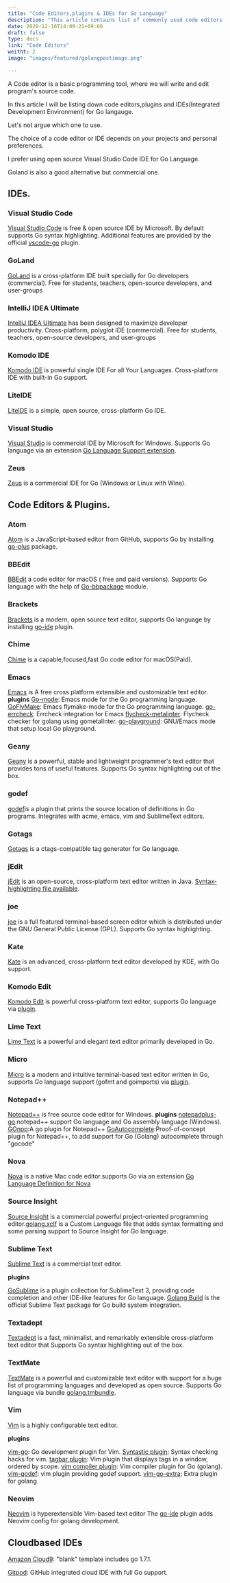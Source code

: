 ```yaml
---
title: "Code Editors,plugins & IDEs for Go Language"
description: "This article contains list of commonly used code editors for Go language."
date: 2020-12-16T14:09:21+09:00
draft: false
type: docs
link: "Code Editors"
weitht: 2
image: "images/featured/golangpostimage.png"

---
```





A Code editor is a basic programming tool, where we will write and edit program's source code.

In this article I will be listing down code editors,plugins and IDEs(Integrated Development Environment) for Go langauge.

Let's not argue which one to use.

The choice of a code editor or IDE depends on your projects and personal preferences.

I prefer using open source Visual Studio Code IDE for Go Language.

Goland is also a good alternative but commercial one.


## IDEs.

### Visual Studio Code

[Visual Studio Code](https://code.visualstudio.com/) is free & open source IDE by Microsoft. By default supports Go syntax highlighting. Additional features are provided by the official [vscode-go](https://github.com/golang/vscode-go) plugin.

### GoLand

[GoLand](https://www.jetbrains.com/go/) is a cross-platform IDE built specially for Go developers (commercial). Free for students, teachers, open-source developers, and user-groups

### IntelliJ IDEA Ultimate

[IntelliJ IDEA Ultimate](https://www.jetbrains.com/idea/) has been designed to maximize developer productivity. Cross-platform, polyglot IDE (commercial). Free for students, teachers, open-source developers, and user-groups

### Komodo IDE

[Komodo IDE](https://www.activestate.com/products/komodo-ide/) is powerful single IDE For all Your Languages. Cross-platform IDE with built-in Go support.

### LiteIDE

[LiteIDE](https://github.com/visualfc/liteide) is a simple, open source, cross-platform Go IDE.

### Visual Studio

[Visual Studio](https://www.visualstudio.com/) is commercial IDE by Microsoft for Windows. Supports Go language via an extension [Go Language Support extension](https://marketplace.visualstudio.com/items?itemName=SamHarwell.GoLanguageSupport).

### Zeus

[Zeus](https://www.zeusedit.com/languages/go.html) is a commercial IDE for Go (Windows or Linux with Wine).

## Code Editors & Plugins.

### Atom
[Atom](https://atom.io/) is a JavaScript-based editor from GitHub, supports Go by installing [go-plus](https://atom.io/packages/go-plus) package.

### BBEdit 
[BBEdit](https://www.barebones.com/products/bbedit/) a code editor for macOS ( free and paid versions). Supports Go language with the help of [Go-bbpackage](https://github.com/ascarter/go-bbpackage) module.

### Brackets
[Brackets](http://brackets.io/) is a modern, open source text editor, supports Go language by installing [go-ide](https://github.com/David5i6/Brackets-Go-IDE) plugin.

### Chime
[Chime](https://www.chimehq.com/) is a capable,focused,fast Go code editor for macOS(Paid).

### Emacs
[Emacs](https://www.gnu.org/software/emacs/) is  A free cross platform extensible and customizable text editor.
**plugins**
[Go-mode](https://github.com/dominikh/go-mode.el): Emacs mode for the Go programming language.
[GoFlyMake](https://github.com/dougm/goflymake): Emacs flymake-mode for the Go programming language.
[go-errcheck](https://github.com/dominikh/go-errcheck.el): Errcheck integration for Emacs
[flycheck-metalinter](https://github.com/favadi/flycheck-gometalinter): Flycheck checker for golang using gometalinter.
[go-playground](https://github.com/grafov/go-playground): GNU/Emacs mode that setup local Go playground.


### Geany
[Geany](https://www.geany.org/) is a powerful, stable and lightweight programmer's text editor that provides tons of useful features. Supports Go syntax highlighting out of the box.

### godef
[godef](https://github.com/rogpeppe/godef)is a plugin that prints the source location of definitions in Go programs. Integrates with acme, emacs, vim and SublimeText editors.

### Gotags
[Gotags](https://github.com/jstemmer/gotags) is a ctags-compatible tag generator for Go language.

### jEdit
[jEdit](http://www.jedit.org/) is an open-source, cross-platform text editor written in Java. [Syntax-highlighting file available](https://code.google.com/archive/p/go-stuff/source/default/source).

### joe
[joe](https://joe-editor.sourceforge.io/) is a full featured terminal-based screen editor which is distributed under the GNU General Public License (GPL). Supports Go syntax highlighting.

### Kate
[Kate](https://kate-editor.org/) is an advanced, cross-platform text editor developed by KDE, with Go support.

### Komodo Edit
[Komodo Edit](https://www.activestate.com/products/komodo-edit/) is powerful cross-platform text editor, supports Go language via [plugin](https://github.com/Komodo/komodo-go).

### Lime Text
[Lime Text](https://limetext.github.io/) is a powerful and elegant text editor primarily developed in Go.

### Micro
[Micro](https://micro-editor.github.io/) is a modern and intuitive terminal-based text editor written in Go, supports Go language support (gofmt and goimports) via [plugin](https://github.com/micro-editor/go-plugin).

### Notepad++
[Notepad++](https://notepad-plus-plus.org/) is free source code editor for Windows.
**plugins**
[notepadplus-go](https://github.com/chai2010/notepadplus-go):notepad++ support Go language and Go assembly language (Windows).
[GOnpp](https://github.com/tike/GOnpp):A go plugin for Notepad++
[GoAutocomplete](https://github.com/steve-perkins/GoAutocomplete):Proof-of-concept plugin for Notepad++, to add support for Go (Golang) autocomplete through "gocode"

### Nova
[Nova](https://nova.app/) is a native Mac code editor.supports Go via an extension [Go Language Definition for Nova](https://extensions.panic.com/extensions/gwynethllewelyn/gwynethllewelyn.Go/)

### Source Insight
[Source Insight](https://www.sourceinsight.com/) is a commercial powerful project-oriented programming editor.[golang.xclf](https://www.sourceinsight.com/pub/languages/golang.xclf) is a Custom Language file that adds syntax formatting and some parsing support to Source Insight for Go language.

### Sublime Text
[Sublime Text](http://www.sublimetext.com/) is a commercial text editor.

**plugins**

[GoSublime](https://github.com/DisposaBoy/GoSublime) is a plugin collection for SublimeText 3, providing code completion and other IDE-like features for Go language.
[Golang Build](https://github.com/golang/sublime-build) is the official Sublime Text package for Go build system integration.

### Textadept
[Textadept](https://orbitalquark.github.io/textadept/) is a fast, minimalist, and remarkably extensible cross-platform text editor that Supports Go syntax highlighting out of the box.

### TextMate
[TextMate](https://macromates.com/) is a powerful and customizable text editor with support for a huge list of programming languages and developed as open source. Supports Go language via bundle [golang.tmbundle](https://github.com/syscrusher/golang.tmbundle).

### Vim
[Vim](https://www.vim.org/) is a highly configurable text editor.

**plugins**

[vim-go](https://github.com/fatih/vim-go): Go development plugin for Vim.
[Syntastic plugin](https://github.com/vim-syntastic/syntastic): Syntax checking hacks for vim.
[tagbar plugin](https://github.com/preservim/tagbar): Vim plugin that displays tags in a window, ordered by scope.
[vim compiler plugin](https://github.com/rjohnsondev/vim-compiler-go): Vim compiler plugin for Go (golang).
[vim-godef](https://github.com/dgryski/vim-godef): vim plugin providing godef support.
[vim-go-extra](https://github.com/vim-jp/vim-go-extra): Extra plugin for golang

### Neovim
[Neovim](https://neovim.io/) is hyperextensible Vim-based text editor
The [go-ide](https://github.com/plentiform/go-ide) plugin adds Neovim config for golang development.

## Cloudbased IDEs

[Amazon Cloud9](https://aws.amazon.com/cloud9/): "blank" template includes go 1.7.1.

[Gitpod](https://gitpod.io/): GitHub integrated cloud IDE with full Go support.



